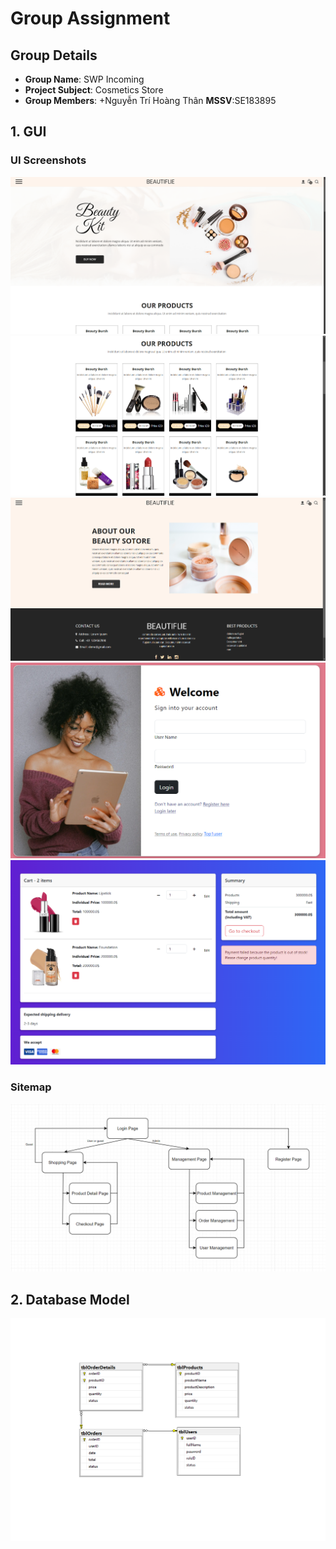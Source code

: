 # Group Assignment

## Group Details
- **Group Name**: SWP Incoming
- **Project Subject**: Cosmetics Store
- **Group Members**:
  +Nguyễn Trí Hoàng Thân **MSSV**:SE183895

## 1. GUI

### UI Screenshots
![Main Page 1](/images/Main_Page_1.png)  
![Main Page 2](/images/Main_Page_2.png)  
![Product Detail](/images/Product_Detail.png)  
![Login Page](/images/Login.png)  
![Checkout Page](/images/Checkout.png)

### Sitemap
![Sitemap](/images/Sitemap.png)

## 2. Database Model
![Database](/images/DB_Model.png)
